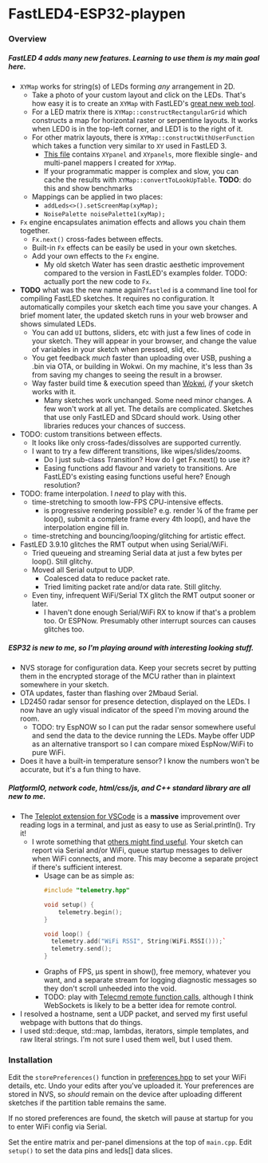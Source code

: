 # FastLED4-ESP32-playpen

### Overview

##### FastLED 4 adds many new features. Learning to use them is my main goal here.
  * `XYMap` works for string(s) of LEDs forming *any* arrangement in 2D.
    * Take a photo of your custom layout and click on the LEDs. That's how easy
      it is to create an `XYMap` with FastLED's
      [great new web tool](https://ledmapper.com).
    * For a LED matrix there is `XYMap::constructRectangularGrid` which
      constructs a map for horizontal raster or serpentine layouts. It works
      when LED0 is in the top-left corner, and LED1 is to the right of it.
    * For other matrix layouts, there is `XYMap::constructWithUserFunction`
      which takes a function very similar to `XY` used in FastLED 3.
      * [This file](src/XY.hpp) contains `XYpanel` and `XYpanels`, more flexible
        single- and multi-panel mappers I created for `XYMap`.
      * If your programmatic mapper is complex and slow, you can cache the
        results with `XYMap::convertToLookUpTable`. **TODO**: do this and show
        benchmarks
    * Mappings can be applied in two places:
      * `addLeds<>().setScreenMap(xyMap);`
      * `NoisePalette noisePalette1(xyMap);`
  * `Fx` engine encapsulates animation effects and allows you chain them
    together.
    * `Fx.next()` cross-fades between effects.
    * Built-in `Fx` effects can be easily be used in your own sketches.
    * Add your own effects to the `Fx` engine.
      * My old sketch Water has seen drastic aesthetic improvement compared to
        the version in FastLED's examples folder. TODO: actually port the new
        code to `Fx`.
  * **TODO** what was the new name again?`fastled` is a command line tool for
    compiling FastLED sketches. It requires no configuration. It automatically
    compiles your sketch each time you save your changes. A brief moment later,
    the updated sketch runs in your web browser and shows simulated LEDs.
    * You can add `UI` buttons, sliders, etc with just a few lines of code in
      your sketch. They will appear in your browser, and change the value of
      variables in your sketch when pressed, slid, etc.
    * You get feedback *much* faster than uploading over USB, pushing a .bin via
      OTA, or building in Wokwi. On my machine, it's less than 3s from saving my
      changes to seeing the result in a browser.
    * Way faster build time & execution speed than [Wokwi](https://wokwi.com/),
      *if* your sketch works with it.
      * Many sketches work unchanged. Some need minor changes. A few won't work
        at all yet. The details are complicated. Sketches that use only FastLED
        and SDcard should work. Using other libraries reduces your chances of
        success.
  * TODO: custom transitions between effects.
    * It looks like only cross-fades/dissolves are supported currently.
    * I want to try a few different transitions, like wipes/slides/zooms.
      * Do I just sub-class Transition? How do I get Fx.next() to use it?
      * Easing functions add flavour and variety to transitions. Are FastLED's
        existing easing functions useful here? Enough resolution?
  * TODO: frame interpolation. I *need* to play with this.
    * time-stretching to smooth low-FPS CPU-intensive effects.
      * is progressive rendering possible? e.g. render ¼ of the frame per
        loop(), submit a complete frame every 4th loop(), and have the
        interpolation engine fill in.
    * time-stretching and bouncing/looping/glitching for artistic effect.
  * FastLED 3.9.10 glitches the RMT output when using Serial/WiFi.
    * Tried queueing and streaming Serial data at just a few bytes per loop().
      Still glitchy.
    * Moved all Serial output to UDP.
      * Coalesced data to reduce packet rate.
      * Tried limiting packet rate and/or data rate. Still glitchy.
    * Even tiny, infrequent WiFi/Serial TX glitch the RMT output sooner or
      later.
      * I haven't done enough Serial/WiFi RX to know if that's a problem too. Or
        ESPNow. Presumably other interrupt sources can causes glitches too.

##### ESP32 is new to me, so I'm playing around with interesting looking stuff.
  * NVS storage for configuration data. Keep your secrets secret by putting them
    in the encrypted storage of the MCU rather than in plaintext somewhere in
    your sketch.
  * OTA updates, faster than flashing over 2Mbaud Serial.
  * LD2450 radar sensor for presence detection, displayed on the LEDs. I now
    have an ugly visual indicator of the speed I'm moving around the room.
    * TODO: try EspNOW so I can put the radar sensor somewhere useful and send
      the data to the device running the LEDs. Maybe offer UDP as an alternative
      transport so I can compare mixed EspNow/WiFi to pure WiFi.
  * Does it have a built-in temperature sensor? I know the numbers won't be
    accurate, but it's a fun thing to have.

##### PlatformIO, network code, html/css/js, and C++ standard library are all new to me.
  * The [Teleplot extension for VSCode](https://github.com/nesnes/teleplot) is a
    **massive** improvement over reading logs in a terminal, and just as easy to
    use as Serial.println(). Try it!
    * I wrote something that [others might find useful](src/telemetry.hpp). Your
      sketch can report via Serial and/or WiFi, queue startup messages to deliver
      when WiFi connects, and more. This may become a separate project if
      there's sufficient interest.
        * Usage can be as simple as:
          ```cpp
          #include "telemetry.hpp"

          void setup() {
              telemetry.begin();
          }

          void loop() {
            telemetry.add("WiFi RSSI", String(WiFi.RSSI()));`
            telemetry.send();
          }
          ```
      * Graphs of FPS, µs spent in show(), free memory, whatever you want, and a
      separate stream for logging diagnostic messages so they don't scroll
      unheeded into the void.
      * TODO: play with
      [Telecmd remote function calls](https://github.com/nesnes/teleplot?tab=readme-ov-file#remote-function-calls),
      although I think WebSockets is likely to be a better idea for remote
      control.
  * I resolved a hostname, sent a UDP packet, and served my first useful webpage
    with buttons that do things.
  * I used std::deque, std::map, lambdas, iterators, simple templates, and raw
    literal strings. I'm not sure I used them well, but I used them.

### Installation

Edit the `storePreferences()` function in
[preferences.hpp](src/preferences.hpp) to set your WiFi details, etc. Undo your
edits after you've uploaded it. Your preferences are stored in NVS, so *should*
remain on the device after uploading different sketches if the partition table
remains the same.

If no stored preferences are found, the sketch will pause at startup for you
to enter WiFi config via Serial.

Set the entire matrix and per-panel dimensions at the top of `main.cpp`.
Edit `setup()` to set the data pins and leds[] data slices.